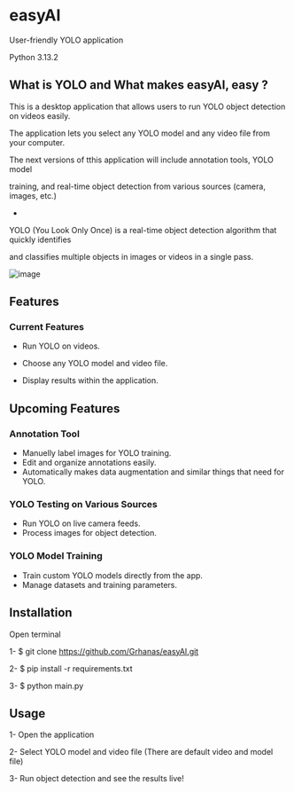 # easyAI
User-friendly YOLO application

Python 3.13.2

## What is YOLO and What makes easyAI, easy ?
This is a desktop application that allows users to run YOLO object detection on videos easily.

The application lets you select any YOLO model and any video file from your computer.

The next versions of tthis application will include annotation tools, YOLO model

training, and real-time object detection from various sources (camera, images, etc.)

-

YOLO (You Look Only Once) is a real-time object detection algorithm that quickly identifies

and classifies multiple objects in images or videos in a single pass.


![image](https://github.com/user-attachments/assets/9fb3deb8-9f0b-4086-b155-e2cfd6d85058)


## Features
### Current Features
- Run YOLO on videos.

- Choose any YOLO model and video file.

- Display results within the application.

## Upcoming Features
### Annotation Tool
- Manuelly label images for YOLO training.
- Edit and organize annotations easily.
- Automatically makes data augmentation and similar things that need for YOLO.

### YOLO Testing on Various Sources
- Run YOLO on live camera feeds.
- Process images for object detection.

### YOLO Model Training
- Train custom YOLO models directly from the app.
- Manage datasets and training parameters.

## Installation
Open terminal

1- $ git clone https://github.com/Grhanas/easyAI.git

2- $ pip install -r requirements.txt

3- $ python main.py

## Usage
1- Open the application

2- Select YOLO model and video file (There are default video and model file)

3- Run object detection and see the results live!
